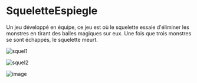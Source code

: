 # SqueletteEspiegle
Un jeu développé en équipe, ce jeu est où le squelette essaie d'éliminer les monstres en tirant des balles magiques sur eux. Une fois que trois monstres se sont échappés, le squelette meurt.

![squel1](https://github.com/ammarranko/SqueletteEspiegle/assets/123586447/d4df863a-c499-4877-8c6c-675e4d8110a7)





![squel2](https://github.com/ammarranko/SqueletteEspiegle/assets/123586447/702b6917-0d2d-4c5f-999f-cd143b3245e1)





![image](https://github.com/ammarranko/SqueletteEspiegle/assets/123586447/68fa5bd2-0421-445e-b636-74f82c039726)


